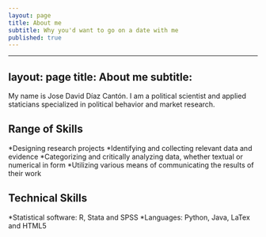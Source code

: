 ```yaml
---
layout: page
title: About me
subtitle: Why you'd want to go on a date with me
published: true
---
```

---
layout: page
title: About me
subtitle: 
---

My name is Jose David Díaz Cantón. I am a political scientist and applied staticians specialized in political behavior and market research. 
##  Range of Skills
*Designing research projects
*Identifying and collecting relevant data and evidence
*Categorizing and critically analyzing data, whether textual or numerical in form
*Utilizing various means of communicating the results of their work
## Technical Skills
*Statistical software: R, Stata and SPSS
*Languages: Python, Java, LaTex and HTML5

